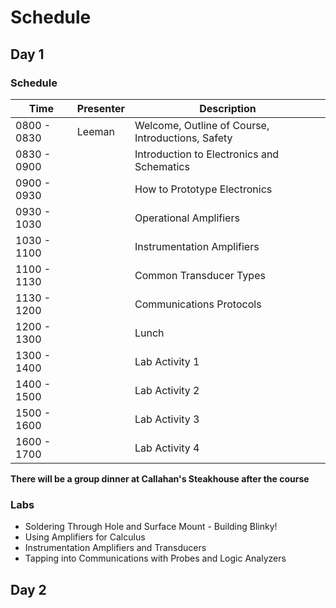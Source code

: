 # Schedule

## Day 1

### Schedule
<table>
<thead>
<tr>
<th>Time</th>
<th>Presenter</th>
<th>Description</th>
</tr>
</thead>
<tbody>
<tr>
<td>0800 - 0830</td>
<td>Leeman</td>
<td>Welcome, Outline of Course, Introductions, Safety</td>
</tr>
<tr>
<td>0830 - 0900</td>
<td></td>
<td>Introduction to Electronics and Schematics</td>
</tr>
<tr>
<td>0900 - 0930</td>
<td></td>
<td>How to Prototype Electronics</td>
</tr>
<tr>
<td>0930 - 1030</td>
<td></td>
<td>Operational Amplifiers</td>
</tr>
<tr>
<td>1030 - 1100</td>
<td></td>
<td>Instrumentation Amplifiers</td>
</tr>
<tr>
<td>1100 - 1130</td>
<td></td>
<td>Common Transducer Types</td>
</tr>
<tr>
<td>1130 - 1200</td>
<td></td>
<td>Communications Protocols</td>
</tr>
<tr>
<td>1200 - 1300</td>
<td></td>
<td>Lunch</td>
</tr>
<tr>
<td>1300 - 1400</td>
<td></td>
<td>Lab Activity 1</td>
</tr>
<tr>
<td>1400 - 1500</td>
<td></td>
<td>Lab Activity 2</td>
</tr>
<tr>
<td>1500 - 1600</td>
<td></td>
<td>Lab Activity 3</td>
</tr>
<tr>
<td>1600 - 1700</td>
<td></td>
<td>Lab Activity 4</td>
</tr>
</tbody>
</table>

**There will be a group dinner at Callahan's Steakhouse after the course**

### Labs
* Soldering Through Hole and Surface Mount - Building Blinky!
* Using Amplifiers for Calculus
* Instrumentation Amplifiers and Transducers
* Tapping into Communications with Probes and Logic Analyzers

## Day 2